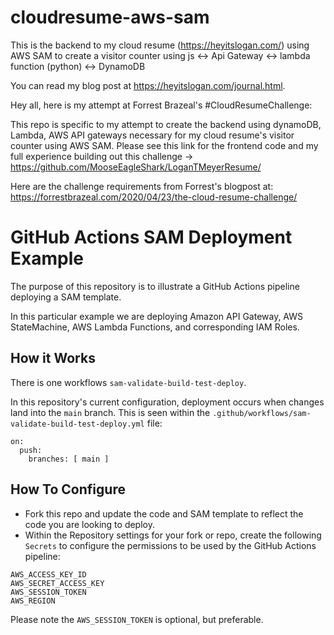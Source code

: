 # cloudresume-aws-sam
This is the backend to my cloud resume (https://heyitslogan.com/) using AWS SAM to create a visitor counter using
js <-> Api Gateway <-> lambda function (python) <-> DynamoDB

You can read my blog post at https://heyitslogan.com/journal.html.

Hey all, here is my attempt at Forrest Brazeal's #CloudResumeChallenge:

This repo is specific to my attempt to create the backend using dynamoDB, Lambda, AWS API gateways necessary for my cloud resume's visitor counter using AWS SAM.  Please see this link for the frontend code and my full experience building out this challenge -> https://github.com/MooseEagleShark/LoganTMeyerResume/

Here are the challenge requirements from Forrest's blogpost at: https://forrestbrazeal.com/2020/04/23/the-cloud-resume-challenge/

# GitHub Actions SAM Deployment Example
The purpose of this repository is to illustrate a GitHub Actions pipeline deploying a SAM template.

In this particular example we are deploying Amazon API Gateway, AWS StateMachine, AWS Lambda Functions, and corresponding IAM Roles.

## How it Works

There is one workflows `sam-validate-build-test-deploy`.

In this repository's current configuration, deployment occurs when changes land into the `main` branch. This is seen within the `.github/workflows/sam-validate-build-test-deploy.yml` file:
```
on:
  push:
    branches: [ main ]
```


## How To Configure
* Fork this repo and update the code and SAM template to reflect the code you are looking to deploy.
* Within the Repository settings for your fork or repo, create the following `Secrets` to configure the permissions to be used by the GitHub Actions pipeline:
```
AWS_ACCESS_KEY_ID
AWS_SECRET_ACCESS_KEY
AWS_SESSION_TOKEN
AWS_REGION
```

Please note the `AWS_SESSION_TOKEN` is optional, but preferable.
